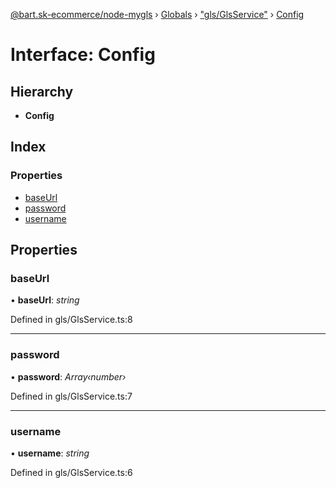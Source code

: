[@bart.sk-ecommerce/node-mygls](../README.md) › [Globals](../globals.md) › ["gls/GlsService"](../modules/_gls_glsservice_.md) › [Config](_gls_glsservice_.config.md)

# Interface: Config

## Hierarchy

* **Config**

## Index

### Properties

* [baseUrl](_gls_glsservice_.config.md#baseurl)
* [password](_gls_glsservice_.config.md#password)
* [username](_gls_glsservice_.config.md#username)

## Properties

###  baseUrl

• **baseUrl**: *string*

Defined in gls/GlsService.ts:8

___

###  password

• **password**: *Array‹number›*

Defined in gls/GlsService.ts:7

___

###  username

• **username**: *string*

Defined in gls/GlsService.ts:6
